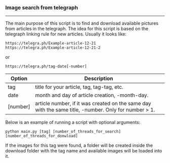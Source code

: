 ### Image search from telegraph
___
The main purpose of this script is to find and download available pictures from articles in the telegraph. The idea for this script is based on the telegraph linking rule for new articles.
Usually it looks like:
```
https://telegra.ph/Example-article-12-21
https://telegra.ph/Example-article-12-21-2
```
or
```
https://telegra.ph/tag-date[-number]
```

| Option | Description |
| ------ | ----------- |
| tag    | title for your article, tag, tag-tag, etc. |
| date   | month and day of article creation, -month-day. |
|[number]| article number, if it was created on the same day with the same title, -number. Only for number > 1. |

Below is an example of running a script with optional arguments:
```
python main.py [tag] [number_of_threads_for_search] [number_of_threads_for_donwload]
```
If the images for this tag were found, a folder will be created inside the download folder with the tag name and available images will be loaded into it.